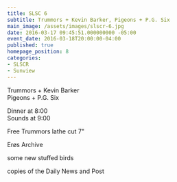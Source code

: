 ```yaml
---
title: SLSC 6
subtitle: Trummors + Kevin Barker, Pigeons + P.G. Six
main_image: /assets/images/slscr-6.jpg
date: 2016-03-17 09:45:51.000000000 -05:00
event_date: 2016-03-18T20:00:00-04:00
published: true
homepage_position: 8
categories:
- SLSCR
- Sunview
---
```

<p>Trummors + Kevin Barker<br />
Pigeons + P.G. Six</p>
<p>Dinner at 8:00<br />
Sounds at 9:00</p>
<p>Free Trummors lathe cut 7"</p>
<p>Erøs Archive</p>
<p>some new stuffed birds</p>
<p>copies of the Daily News and Post</p>
